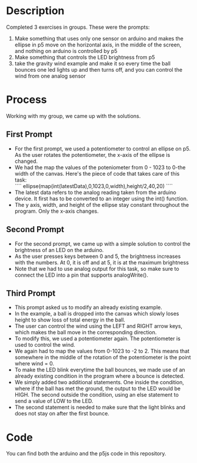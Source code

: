 # Description
Completed 3 exercises in groups. These were the prompts:
<ol>
  <li>Make something that uses only one sensor on arduino and makes the ellipse in p5 move on the horizontal axis, in the middle of the screen, and nothing on arduino is controlled by p5 </li>
  <li>Make something that controls the LED brightness from p5</li>
  <li>take the gravity wind example and make it so every time the ball bounces one led lights up and then turns off, and you can control the wind from one analog sensor</li>
</ol>

# Process
Working with my group, we came up with the solutions.
## First Prompt
<ul>
  <li>For the first prompt, we used a potentiometer to control an ellipse on p5. As the user rotates the potentiometer, the x-axis of the ellipse is changed.</li>
  <li>We had the map the values of the poteniometer from 0 - 1023 to 0-the width of the canvas. Here's the piece of code that takes care of this task: </li>
  ````
  ellipse(map(int(latestData),0,1023,0,width),height/2,40,20)
  ````
  <li>The latest data refers to the analog reading taken from the arduino device. It first has to be converted to an integer using the int() function.</li>
  <li>The y axis, width, and height of the ellipse stay constant throughout the program. Only the x-axis changes.
</ul>

## Second Prompt
<ul>
  <li>For the second prompt, we came up with a simple solution to control the brightness of an LED on the arduino.</li>
  <li>As the user presses keys between 0 and 5, the brightness increases with the numbers. At 0, it is off and at 5, it is at the maximum brightness</li>
  <li>Note that we had to use analog output for this task, so make sure to connect the LED into a pin that supports analogWrite().</li>
</ul>

## Third Prompt
<ul>
  <li>This prompt asked us to modify an already existing example.</li>
  <li>In the example, a ball is dropped into the canvas which slowly loses height to show loss of total energy in the ball.</li>
  <li>The user can control the wind using the LEFT and RIGHT arrow keys, which makes the ball move in the corresponding direction.</li>
  <li>To modify this, we used a potentiometer again. The potentiometer is used to control the wind.</li>
  <li>We again had to map the values from 0-1023 to -2 to 2. This means that somewhere in the middle of the rotation of the potentiometer is the point where wind = 0.</li>
  <li>To make the LED blink everytime the ball bounces, we made use of an already existing condition in the program where a bounce is detected.</li>
  <li>We simply added two additional statements. One inside the condition, where if the ball has met the ground, the output to the LED would be HIGH. The second outside the condition, using an else statement to send a value of LOW to the LED.</li>
  <li>The second statement is needed to make sure that the light blinks and does not stay on after the first bounce.</li>
</ul>

# Code
You can find both the arduino and the p5js code in this repository.
    
